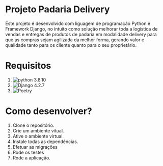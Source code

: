 # Projeto Padaria Delivery

Este projeto é desenvolvido com liguagem de programação Python e Framework Django, no intuito como solução melhorar toda a logistica de vendas e entregas de produtos de padaria em modalidade delivery para que as compras sejam agilizada da melhor forma, gerando valor e qualidade tanto para os cliente quanto para o seu proprietário.

# Requisitos

1. ![python 3.8.10](https://www.python.org/downloads/)
2. ![Django 4.2.7](https://www.djangoproject.com/) 
2. ![Poetry](https://python-poetry.org/docs/basic-usage/)

# Como desenvolver?

1. Clone o repositório.
2. Crie um ambiente vitual.
3. Ative o ambiente virtual.
4. Instale todas as dependências.
5. Efetuar as migrações
5. Rode os testes
6. Rode a aplicação.


